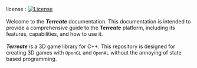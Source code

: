 license : [![License](https://img.shields.io/badge/License-BSD_3--Clause-blue.svg)](https://opensource.org/licenses/BSD-3-Clause)\
\
Welcome to the ***Terreate*** documentation. This documentation is intended to provide a comprehensive guide to the ***Terreate*** platform, including its features, capabilities, and how to use it.\
\
***Terreate*** is a 3D game library for C++. This repository is designed for creating 3D games with `OpenGL` and `OpenAL` without the annoying of state based programming.
